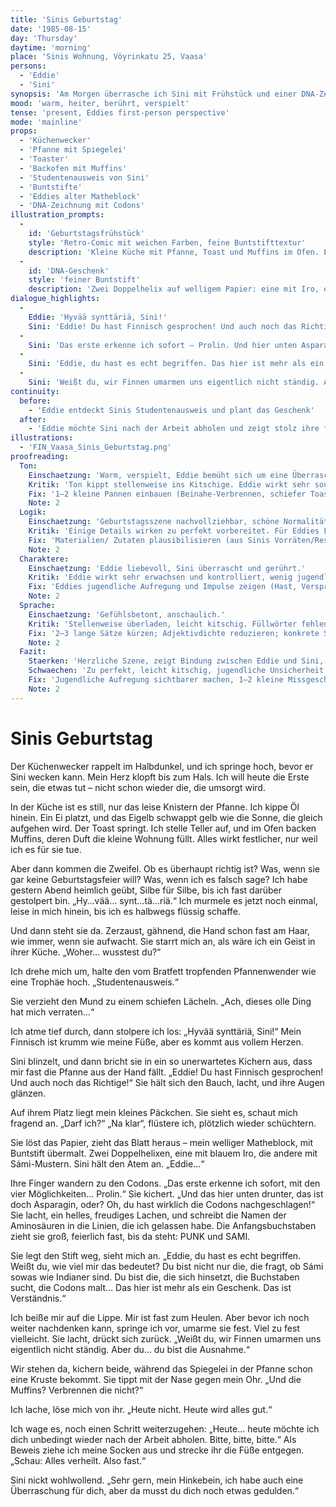 ```yaml
---
title: 'Sinis Geburtstag'
date: '1985-08-15'
day: 'Thursday'
daytime: 'morning'
place: 'Sinis Wohnung, Vöyrinkatu 25, Vaasa'
persons:
  - 'Eddie'
  - 'Sini'
synopsis: 'Am Morgen überrasche ich Sini mit Frühstück und einer DNA‑Zeichnung, deren Codons PUNK und SAMI ergeben; sie lacht, versteht – wir umarmen uns, und ich verspreche, sie nach der Arbeit abzuholen. Sini kündigt eine Überraschung an.'
mood: 'warm, heiter, berührt, verspielt'
tense: 'present, Eddies first-person perspective'
mode: 'mainline'
props:
  - 'Küchenwecker'
  - 'Pfanne mit Spiegelei'
  - 'Toaster'
  - 'Backofen mit Muffins'
  - 'Studentenausweis von Sini'
  - 'Buntstifte'
  - 'Eddies alter Matheblock'
  - 'DNA-Zeichnung mit Codons'
illustration_prompts:
  -
    id: 'Geburtstagsfrühstück'
    style: 'Retro-Comic mit weichen Farben, feine Buntstifttextur'
    description: 'Kleine Küche mit Pfanne, Toast und Muffins im Ofen. Eddie nervös am Tisch, Sini mit zerzaustem blauem Haar in der Tür, überrascht und lächelnd.'
  -
    id: 'DNA-Geschenk'
    style: 'feiner Buntstift'
    description: 'Zwei Doppelhelix auf welligem Papier: eine mit Iro, eine mit Sámi-Mustern. Codons ergeben PUNK und SAMI, daneben leere Linien, in die Sini in Schönschrift die Aminosäuren schreibt.'
dialogue_highlights:
  -
    Eddie: 'Hyvää synttäriä, Sini!'
    Sini: 'Eddie! Du hast Finnisch gesprochen! Und auch noch das Richtige!'
  -
    Sini: 'Das erste erkenne ich sofort – Prolin. Und hier unten Asparagin… du hast wirklich die Codons nachgeschlagen!'
  -
    Sini: 'Eddie, du hast es echt begriffen. Das hier ist mehr als ein Geschenk, das ist Verständnis.'
  -
    Sini: 'Weißt du, wir Finnen umarmen uns eigentlich nicht ständig. Aber du… du bist die Ausnahme.'
continuity:
  before:
    - 'Eddie entdeckt Sinis Studentenausweis und plant das Geschenk'
  after:
    - 'Eddie möchte Sini nach der Arbeit abholen und zeigt stolz ihre fast verheilten Füße'
illustrations:
  - 'FIN_Vaasa_Sinis_Geburtstag.png'
proofreading:
  Ton:
    Einschaetzung: 'Warm, verspielt, Eddie bemüht sich um eine Überraschung und zeigt Zuneigung.'
    Kritik: 'Ton kippt stellenweise ins Kitschige. Eddie wirkt sehr souverän im Umgang, Unsicherheit fehlt.'
    Fix: '1–2 kleine Pannen einbauen (Beinahe-Verbrennen, schiefer Toast); Eddies Unsicherheit in Mikrogesten zeigen (Stocken, Griff zu heißer Pfanne); Humor trocken halten, Kitsch-Formulierungen erden.'
    Note: 2
  Logik:
    Einschaetzung: 'Geburtstagsszene nachvollziehbar, schöne Normalität im Kontrast zur Flucht.'
    Kritik: 'Einige Details wirken zu perfekt vorbereitet. Für Eddies Lage wirkt es fast zu glatt und planvoll.'
    Fix: 'Materialien/ Zutaten plausibilisieren (aus Sinis Vorräten/Resten); ein Zeitanker am Morgen und der Abhol-Plan am Abend knapp markieren; DNA-Know-how durch einen Mini-Verweis aufs Nachschlagen erden.'
    Note: 2
  Charaktere:
    Einschaetzung: 'Eddie liebevoll, Sini überrascht und gerührt.'
    Kritik: 'Eddie wirkt sehr erwachsen und kontrolliert, wenig jugendliche Aufregung. Sini bleibt eher Reaktionsfigur.'
    Fix: 'Eddies jugendliche Aufregung und Impulse zeigen (Hast, Versprecher); Sini 2–3 aktive Reaktionen geben (Necken, Tatendrang, kleine Gegenüberraschung andeuten); eine Schattennuance/Erdung bei Eddie (Angst vor Misslingen).'
    Note: 2
  Sprache:
    Einschaetzung: 'Gefühlsbetont, anschaulich.'
    Kritik: 'Stellenweise überladen, leicht kitschig. Füllwörter fehlen fast völlig, Sprache wirkt dadurch zu glatt.'
    Fix: '2–3 lange Sätze kürzen; Adjektivdichte reduzieren; konkrete Sinneseindrücke (Geruch, Geräusch, Hitze) bevorzugen; Jugendsprache-Impuls sparsam setzen.'
    Note: 2
  Fazit:
    Staerken: 'Herzliche Szene, zeigt Bindung zwischen Eddie und Sini, schöner Kontrast zur Bedrohung.'
    Schwaechen: 'Zu perfekt, leicht kitschig, jugendliche Unsicherheit fehlt.'
    Fix: 'Jugendliche Aufregung sichtbarer machen, 1–2 kleine Missgeschicke einbauen, Sprache straffen und erden, Plausibilisierung der Vorbereitung andeuten, Sini aktiver reagieren lassen.'
    Note: 2
---
```


# Sinis Geburtstag

Der Küchenwecker rappelt im Halbdunkel, und ich springe hoch, bevor er Sini
wecken kann. Mein Herz klopft bis zum Hals. Ich will heute die Erste sein, die
etwas tut – nicht schon wieder die, die umsorgt wird.

In der Küche ist es still, nur das leise Knistern der Pfanne. Ich kippe Öl
hinein. Ein Ei platzt, und das Eigelb schwappt gelb wie die Sonne, die gleich
aufgehen wird. Der Toast springt. Ich stelle Teller auf, und im Ofen backen
Muffins, deren Duft die kleine Wohnung füllt. Alles wirkt festlicher, nur weil
ich es für sie tue.

Aber dann kommen die Zweifel. Ob es überhaupt richtig ist? Was, wenn sie gar
keine Geburtstagsfeier will? Was, wenn ich es falsch sage? Ich habe gestern
Abend heimlich geübt, Silbe für Silbe, bis ich fast darüber gestolpert bin.
„Hy…vää… synt…tä…riä.“ Ich murmele es jetzt noch einmal, leise in mich hinein,
bis ich es halbwegs flüssig schaffe.

Und dann steht sie da. Zerzaust, gähnend, die Hand schon fast am Haar, wie
immer, wenn sie aufwacht. Sie starrt mich an, als wäre ich ein Geist in ihrer
Küche. „Woher… wusstest du?“

Ich drehe mich um, halte den vom Bratfett tropfenden Pfannenwender wie eine
Trophäe hoch. „Studentenausweis.“

Sie verzieht den Mund zu einem schiefen Lächeln. „Ach, dieses olle Ding hat mich
verraten…“

Ich atme tief durch, dann stolpere ich los: „Hyvää synttäriä, Sini!“ Mein
Finnisch ist krumm wie meine Füße, aber es kommt aus vollem Herzen.

Sini blinzelt, und dann bricht sie in ein so unerwartetes Kichern aus, dass mir
fast die Pfanne aus der Hand fällt. „Eddie! Du hast Finnisch gesprochen! Und
auch noch das Richtige!“ Sie hält sich den Bauch, lacht, und ihre Augen glänzen.

Auf ihrem Platz liegt mein kleines Päckchen. Sie sieht es, schaut mich fragend
an. „Darf ich?“ „Na klar“, flüstere ich, plötzlich wieder schüchtern.

Sie löst das Papier, zieht das Blatt heraus – mein welliger Matheblock, mit
Buntstift übermalt. Zwei Doppelhelixen, eine mit blauem Iro, die andere mit
Sámi-Mustern. Sini hält den Atem an. „Eddie…“

Ihre Finger wandern zu den Codons. „Das erste erkenne ich sofort, mit den vier
Möglichkeiten… Prolin.“ Sie kichert. „Und das hier unten drunter, das ist doch
Asparagin, oder? Oh, du hast wirklich die Codons nachgeschlagen!“ Sie lacht, ein
helles, freudiges Lachen, und schreibt die Namen der Aminosäuren in die Linien,
die ich gelassen habe. Die Anfangsbuchstaben zieht sie groß, feierlich fast, bis
da steht: PUNK und SAMI.

Sie legt den Stift weg, sieht mich an. „Eddie, du hast es echt begriffen. Weißt
du, wie viel mir das bedeutet? Du bist nicht nur die, die fragt, ob Sámi sowas
wie Indianer sind. Du bist die, die sich hinsetzt, die Buchstaben sucht, die
Codons malt… Das hier ist mehr als ein Geschenk. Das ist Verständnis.“

Ich beiße mir auf die Lippe. Mir ist fast zum Heulen. Aber bevor ich noch weiter
nachdenken kann, springe ich vor, umarme sie fest. Viel zu fest vielleicht. Sie
lacht, drückt sich zurück. „Weißt du, wir Finnen umarmen uns eigentlich nicht
ständig. Aber du… du bist die Ausnahme.“

Wir stehen da, kichern beide, während das Spiegelei in der Pfanne schon eine
Kruste bekommt. Sie tippt mit der Nase gegen mein Ohr. „Und die Muffins?
Verbrennen die nicht?“

Ich lache, löse mich von ihr. „Heute nicht. Heute wird alles gut.“

Ich wage es, noch einen Schritt weiterzugehen: „Heute… heute möchte ich dich
unbedingt wieder nach der Arbeit abholen. Bitte, bitte, bitte.“ Als Beweis ziehe
ich meine Socken aus und strecke ihr die Füße entgegen. „Schau: Alles verheilt.
Also fast.“

Sini nickt wohlwollend. „Sehr gern, mein Hinkebein, ich habe auch eine
Überraschung für dich, aber da musst du dich noch etwas gedulden.“
